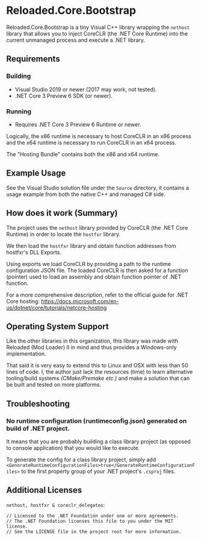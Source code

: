 # Reloaded.Core.Bootstrap

Reloaded.Core.Bootstrap is a tiny Visual C++ library wrapping the `nethost` library that allows you to inject CoreCLR (the .NET Core Runtime) into the current unmanaged process and execute a .NET library.

## Requirements

### Building
- Visual Studio 2019 or newer (2017 may work, not tested).
- .NET Core 3 Preview 6 SDK (or newer).

### Running
- Requires .NET Core 3 Preview 6 Runtime or newer.

Logically, the x86 runtime is necessary to host CoreCLR in an x86 process and the x64 runtime is necessary to run CoreCLR in an x64 process.

The "Hosting Bundle" contains both the x86 and x64 runtime.

## Example Usage

See the Visual Studio solution file under the `Source` directory, it contains a usage example from both the native C++ and managed C# side.

## How does it work (Summary)

The project uses the `nethost` library provided by CoreCLR (the .NET Core Runtime) in order to locate the `hostfxr` library.

We then load the `hostfxr` library and obtain function addresses from hostfxr's DLL Exports.

Using exports we load CoreCLR by providing a path to the runtime configuration JSON file. The loaded CoreCLR is then asked for a function (pointer) used to load an assembly and obtain function pointer of .NET function.

For a more comprehensive description, refer to the official guide for .NET Core hosting: https://docs.microsoft.com/en-us/dotnet/core/tutorials/netcore-hosting


## Operating System Support

Like the other libraries in this organization, this library was made with Reloaded (Mod Loader) II in mind and thus provides a Windows-only implementation.

That said it is very easy to extend this to Linux and OSX with less than 50 lines of code. I, the author just lack the resources (time) to learn alternative tooling/build systems *(CMake/Premake etc.)* and make a solution that can be built and tested on more platforms.

## Troubleshooting

### No runtime configuration (runtimeconfig.json) generated on build of .NET project.

It means that you are probably building a class library project (as opposed to console application) that you would like to execute.

To generate the config for a class library project, simply add
`<GenerateRuntimeConfigurationFiles>true</GenerateRuntimeConfigurationFiles>`  to the first property group of your .NET project's `.csproj` files.

## Additional Licenses

`nethost, hostfxr & coreclr_delegates`: 

```
// Licensed to the .NET Foundation under one or more agreements.
// The .NET Foundation licenses this file to you under the MIT license.
// See the LICENSE file in the project root for more information.
```